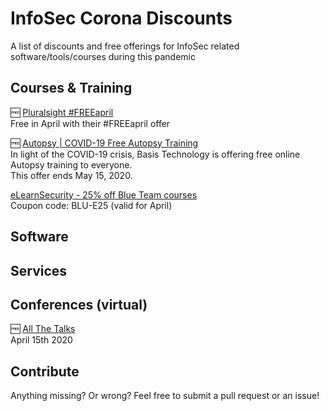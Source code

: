 # InfoSec Corona Discounts
A list of discounts and free offerings for InfoSec related software/tools/courses during this pandemic

## Courses & Training

:free: [Pluralsight #FREEapril](https://www.pluralsight.com/offer/2020/free-april-month)\
Free in April with their #FREEapril offer

:free: [Autopsy | COVID-19 Free Autopsy Training](https://www.autopsy.com/support/training/covid-19-free-autopsy-training/)\
In light of the COVID-19 crisis, Basis Technology is offering free online Autopsy training to everyone.\
This offer ends May 15, 2020.

[eLearnSecurity - 25% off Blue Team courses](https://forge.elearnsecurity.com/april-blue-team/)\
Coupon code: BLU-E25 (valid for April)

## Software

## Services

## Conferences (virtual)

:free: [All The Talks](https://live.allthetalks.org/)\
April 15th 2020

## Contribute

Anything missing? Or wrong? Feel free to submit a pull request or an issue!
